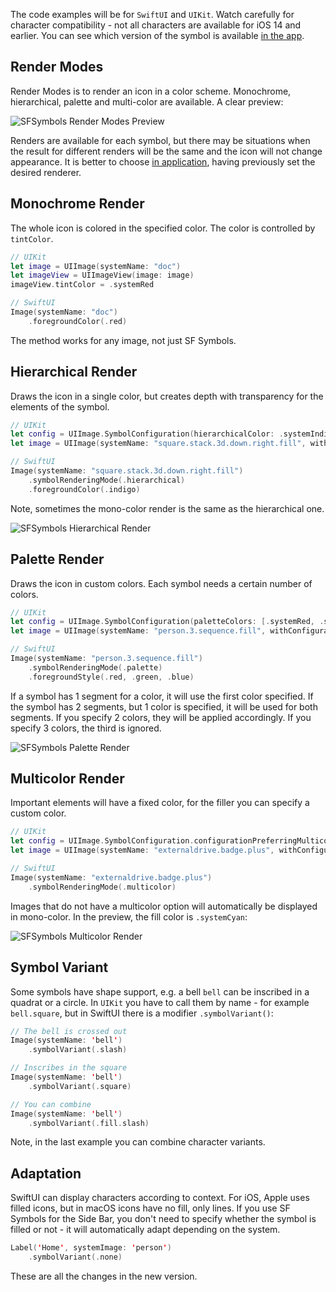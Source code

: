 The code examples will be for `SwiftUI` and `UIKit`. Watch carefully for character compatibility - not all characters are available for iOS 14 and earlier. You can see which version of the symbol is available [in the app](https://developer.apple.com/sf-symbols/).

## Render Modes

Render Modes is to render an icon in a color scheme. Monochrome, hierarchical, palette and multi-color are available. A clear preview:

![SFSymbols Render Modes Preview](https://cdn.sparrowcode.io/articles/sf-symbols-3/render-modes-preview.jpg)

Renders are available for each symbol, but there may be situations when the result for different renders will be the same and the icon will not change appearance. It is better to choose [in application](https://developer.apple.com/sf-symbols/), having previously set the desired renderer.

## Monochrome Render

The whole icon is colored in the specified color. The color is controlled by `tintColor`.

```swift
// UIKit
let image = UIImage(systemName: "doc")
let imageView = UIImageView(image: image)
imageView.tintColor = .systemRed

// SwiftUI
Image(systemName: "doc")
    .foregroundColor(.red)
```

The method works for any image, not just SF Symbols.

## Hierarchical Render

Draws the icon in a single color, but creates depth with transparency for the elements of the symbol.

```swift
// UIKit
let config = UIImage.SymbolConfiguration(hierarchicalColor: .systemIndigo)
let image = UIImage(systemName: "square.stack.3d.down.right.fill", withConfiguration: config)

// SwiftUI
Image(systemName: "square.stack.3d.down.right.fill")
    .symbolRenderingMode(.hierarchical)
    .foregroundColor(.indigo)
```

Note, sometimes the mono-color render is the same as the hierarchical one.

![SFSymbols Hierarchical Render](https://cdn.sparrowcode.io/articles/sf-symbols-3/hierarchical-render.jpg)

## Palette Render

Draws the icon in custom colors. Each symbol needs a certain number of colors.

```swift
// UIKit
let config = UIImage.SymbolConfiguration(paletteColors: [.systemRed, .systemGreen, .systemBlue])
let image = UIImage(systemName: "person.3.sequence.fill", withConfiguration: config)

// SwiftUI
Image(systemName: "person.3.sequence.fill")
    .symbolRenderingMode(.palette)
    .foregroundStyle(.red, .green, .blue)
```

If a symbol has 1 segment for a color, it will use the first color specified. If the symbol has 2 segments, but 1 color is specified, it will be used for both segments. If you specify 2 colors, they will be applied accordingly. If you specify 3 colors, the third is ignored.

![SFSymbols Palette Render](https://cdn.sparrowcode.io/articles/sf-symbols-3/palette-render.jpg)

## Multicolor Render

Important elements will have a fixed color, for the filler you can specify a custom color.

```swift
// UIKit
let config = UIImage.SymbolConfiguration.configurationPreferringMulticolor()
let image = UIImage(systemName: "externaldrive.badge.plus", withConfiguration: config)

// SwiftUI
Image(systemName: "externaldrive.badge.plus")
    .symbolRenderingMode(.multicolor)
```

Images that do not have a multicolor option will automatically be displayed in mono-color. In the preview, the fill color is `.systemCyan`:

![SFSymbols Multicolor Render](https://cdn.sparrowcode.io/articles/sf-symbols-3/multicolor-render.jpg)

## Symbol Variant

Some symbols have shape support, e.g. a bell `bell` can be inscribed in a quadrat or a circle. In `UIKit` you have to call them by name - for example `bell.square`, but in SwiftUI there is a modifier `.symbolVariant()`:

```swift
// The bell is crossed out
Image(systemName: 'bell')
    .symbolVariant(.slash)

// Inscribes in the square
Image(systemName: 'bell')
    .symbolVariant(.square)

// You can combine
Image(systemName: 'bell')
    .symbolVariant(.fill.slash)
```

Note, in the last example you can combine character variants.

## Adaptation

SwiftUI can display characters according to context. For iOS, Apple uses filled icons, but in macOS icons have no fill, only lines. If you use SF Symbols for the Side Bar, you don't need to specify whether the symbol is filled or not - it will automatically adapt depending on the system.

```swift
Label('Home', systemImage: 'person')
    .symbolVariant(.none)
```

These are all the changes in the new version.

